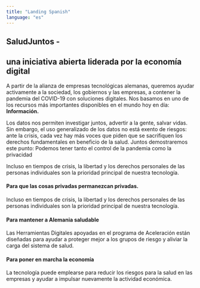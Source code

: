 ```yaml
---
title: "Landing Spanish"
language: "es"
---
```


## SaludJuntos -

## una iniciativa abierta liderada por la economía digital

A partir de la alianza de empresas tecnológicas alemanas, queremos ayudar activamente a la sociedad, los gobiernos y las empresas, a contener la pandemia del COVID-19 con soluciones digitales. Nos basamos en uno de los recursos más importantes disponibles en el mundo hoy en día: **Información.**

Los datos nos permiten investigar juntos, advertir a la gente, salvar vidas. Sin embargo, el uso generalizado de los datos no está exento de riesgos: ante la crisis, cada vez hay más voces que piden que se sacrifiquen los derechos fundamentales en beneficio de la salud. Juntos demostraremos este punto: Podemos tener tanto el control de la pandemia como la privacidad

Incluso en tiempos de crisis, la libertad y los derechos personales de las personas individuales son la prioridad principal de nuestra tecnología.

#### Para que las cosas privadas permanezcan privadas.

Incluso en tiempos de crisis, la libertad y los derechos personales de las personas individuales son la prioridad principal de nuestra tecnología.

#### Para mantener a Alemania saludable

Las Herramientas Digitales apoyadas en el programa de Aceleración están diseñadas para ayudar a proteger mejor a los grupos de riesgo y aliviar la carga del sistema de salud.

#### Para poner en marcha la economía

La tecnología puede emplearse para reducir los riesgos para la salud en las empresas y ayudar a impulsar nuevamente la actividad económica.
